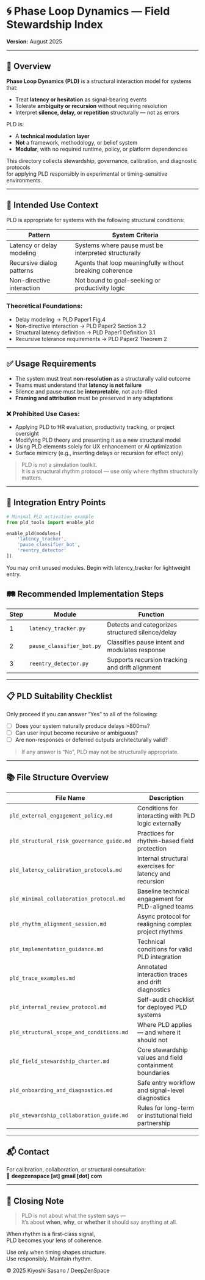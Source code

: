 # 🌀 Phase Loop Dynamics — Field Stewardship Index  
**Version:** August 2025

---

## 🧭 Overview

**Phase Loop Dynamics (PLD)** is a structural interaction model for systems that:

- Treat **latency or hesitation** as signal-bearing events  
- Tolerate **ambiguity or recursion** without requiring resolution  
- Interpret **silence, delay, or repetition** structurally — not as errors  

PLD is:

- A **technical modulation layer**  
- **Not** a framework, methodology, or belief system  
- **Modular**, with no required runtime, policy, or platform dependencies  

This directory collects stewardship, governance, calibration, and diagnostic protocols  
for applying PLD responsibly in experimental or timing-sensitive environments.

---

## 🎯 Intended Use Context

PLD is appropriate for systems with the following structural conditions:

| Pattern                  | System Criteria                                         |
|--------------------------|---------------------------------------------------------|
| Latency or delay modeling | Systems where pause must be interpreted structurally   |
| Recursive dialog patterns | Agents that loop meaningfully without breaking coherence |
| Non-directive interaction | Not bound to goal-seeking or productivity logic        |

### Theoretical Foundations:

- Delay modeling → PLD Paper1 Fig.4  
- Non-directive interaction → PLD Paper2 Section 3.2  
- Structural latency definition → PLD Paper1 Definition 3.1  
- Recursive tolerance requirements → PLD Paper2 Theorem 2  

---

## ✅ Usage Requirements

- The system must treat **non-resolution** as a structurally valid outcome  
- Teams must understand that **latency is not failure**  
- Silence and pause must be **interpretable**, not auto-filled  
- **Framing and attribution** must be preserved in any adaptations  

### ❌ Prohibited Use Cases:

- Applying PLD to HR evaluation, productivity tracking, or project oversight  
- Modifying PLD theory and presenting it as a new structural model  
- Using PLD elements solely for UX enhancement or AI optimization  
- Surface mimicry (e.g., inserting delays or recursion for effect only)

> PLD is not a simulation toolkit.  
> It is a structural rhythm protocol — use only where rhythm structurally matters.

---

## 🧩 Integration Entry Points

```python
# Minimal PLD activation example
from pld_tools import enable_pld

enable_pld(modules=[
    'latency_tracker',
    'pause_classifier_bot',
    'reentry_detector'
])
```
You may omit unused modules. Begin with latency_tracker for lightweight entry.
## 🛤️ Recommended Implementation Steps

| Step | Module                     | Function                                           |
|------|----------------------------|----------------------------------------------------|
| 1    | `latency_tracker.py`       | Detects and categorizes structured silence/delay   |
| 2    | `pause_classifier_bot.py`  | Classifies pause intent and modulates response     |
| 3    | `reentry_detector.py`      | Supports recursion tracking and drift alignment    |

---

## 📋 PLD Suitability Checklist

Only proceed if you can answer “Yes” to all of the following:

- [ ] Does your system naturally produce delays >800ms?  
- [ ] Can user input become recursive or ambiguous?  
- [ ] Are non-responses or deferred outputs architecturally valid?

> If any answer is “No”, PLD may not be structurally appropriate.

---

## 📚 File Structure Overview

| File Name                               | Description |
|----------------------------------------|-------------|
| `pld_external_engagement_policy.md`     | Conditions for interacting with PLD logic externally |
| `pld_structural_risk_governance_guide.md` | Practices for rhythm-based field protection |
| `pld_latency_calibration_protocols.md`  | Internal structural exercises for latency and recursion |
| `pld_minimal_collaboration_protocol.md` | Baseline technical engagement for PLD-aligned teams |
| `pld_rhythm_alignment_session.md`       | Async protocol for realigning complex project rhythms |
| `pld_implementation_guidance.md`        | Technical conditions for valid PLD integration |
| `pld_trace_examples.md`                 | Annotated interaction traces and drift diagnostics |
| `pld_internal_review_protocol.md`       | Self-audit checklist for deployed PLD systems |
| `pld_structural_scope_and_conditions.md`| Where PLD applies — and where it should not |
| `pld_field_stewardship_charter.md`      | Core stewardship values and field containment boundaries |
| `pld_onboarding_and_diagnostics.md`     | Safe entry workflow and signal-level diagnostics |
| `pld_stewardship_collaboration_guide.md`| Rules for long-term or institutional field partnership |

---

## 📬 Contact

For calibration, collaboration, or structural consultation:  
📧 **deepzenspace [at] gmail [dot] com**

---

## 🧭 Closing Note

> PLD is not about what the system says —  
> It’s about **when**, **why**, or **whether** it should say anything at all.

When rhythm is a first-class signal,  
PLD becomes your lens of coherence.

Use only when timing shapes structure.  
Use responsibly. Maintain rhythm.

© 2025 Kiyoshi Sasano / DeepZenSpace
